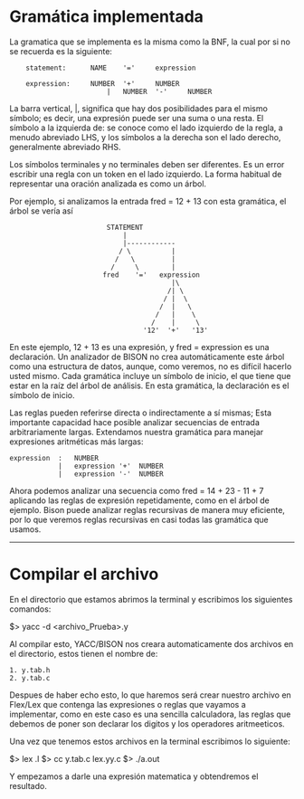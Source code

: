 # Gramática implementada 

La gramatica que se implementa es la misma como la BNF, la cual por si no se recuerda
es la siguiente:

	
		statement:		NAME 	'='		expression

		expression:		NUMBER	'+'		NUMBER
					        |	NUMBER 	'-'		NUMBER


La barra vertical, |, significa que hay dos posibilidades para el mismo símbolo; es decir, 
una expresión puede ser una suma o una resta. El símbolo a la izquierda de: 
se conoce como el lado izquierdo de la regla, a menudo abreviado LHS, y los símbolos a 
la derecha son el lado derecho, generalmente abreviado RHS.	


Los símbolos terminales y no terminales deben ser diferentes. Es un error escribir una regla con un token en el lado izquierdo. 
La forma habitual de representar una oración analizada es como un árbol. 

Por ejemplo, si analizamos la entrada fred = 12 + 13 con esta gramática, el árbol se vería así

							STATEMENT
								|
								|------------
							   / \          |
							  /   \         |
							 /     \        |
						   fred    '='   expression
						   					|\
						   				   /| \
						   				  / |  \
						   				 /  |   \
						   				/   |    \
						   			   /	|     \
						   			 '12'  '+'   '13'


En este ejemplo, 12 + 13 es una expresión, y fred = expression es una declaración. 
Un analizador de BISON no crea automáticamente este árbol como una estructura de datos, aunque, 
como veremos, no es difícil hacerlo usted mismo. Cada gramática incluye un símbolo de inicio, 
el que tiene que estar en la raíz del árbol de análisis. 
En esta gramática, la declaración es el símbolo de inicio.


Las reglas pueden referirse directa o indirectamente a sí mismas; Esta importante capacidad 
hace posible analizar secuencias de entrada arbitrariamente largas. 
Extendamos nuestra gramática para manejar expresiones aritméticas más largas:


	expression	:	NUMBER
				|	expression '+'	NUMBER
				|	expression '-'	NUMBER	

Ahora podemos analizar una secuencia como fred = 14 + 23 - 11 + 7 aplicando las reglas de expresión repetidamente, 
como en el árbol de ejemplo. Bison puede analizar reglas recursivas de manera muy eficiente, 
por lo que veremos reglas recursivas en casi todas las gramática que usamos.

***

# Compilar el archivo

En el directorio que estamos abrimos la terminal y escribimos los siguientes comandos:

$> yacc -d <archivo_Prueba>.y 

Al compilar esto, YACC/BISON nos creara automaticamente dos archivos en el directorio, estos tienen el nombre de:

	1. y.tab.h
	2. y.tab.c

Despues de haber echo esto, lo que haremos será crear nuestro archivo en Flex/Lex que contenga las expresiones o 
reglas que vayamos a implementar, como en este caso es una sencilla calculadora, las reglas que debemos de poner 
son declarar los digitos y los operadores aritmeeticos. 

Una vez que tenemos estos archivos en la terminal escribimos lo siguiente:

$> lex <archivoFles>.l
$> cc y.tab.c lex.yy.c
$> ./a.out

Y empezamos a darle una expresión matematica y obtendremos el resultado. 
